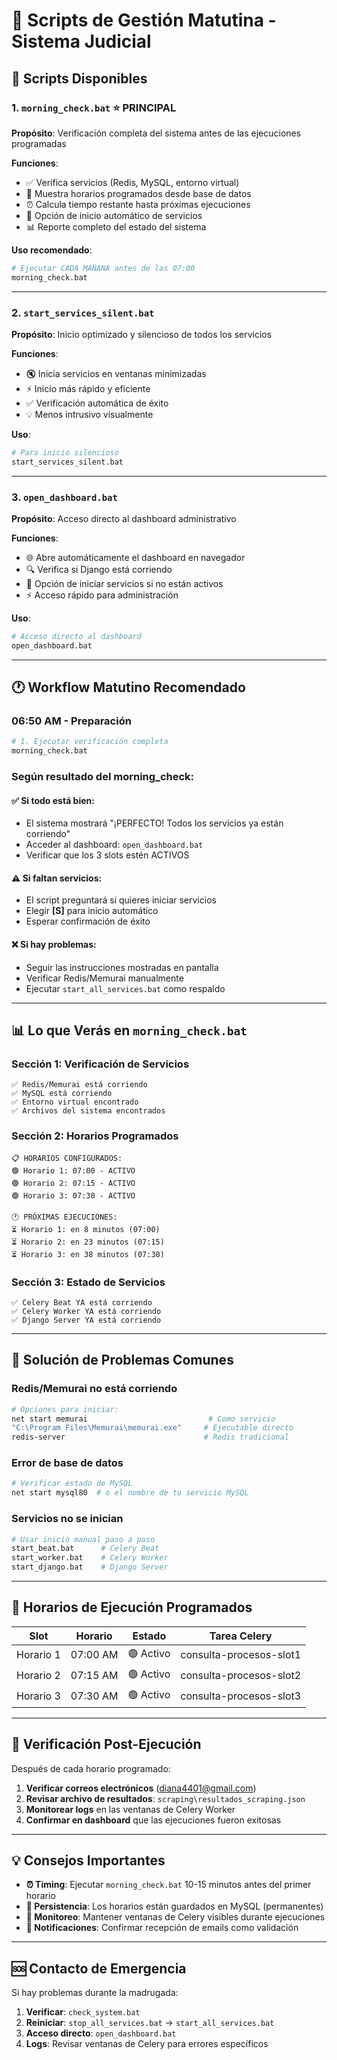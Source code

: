 # 🌅 Scripts de Gestión Matutina - Sistema Judicial

## 📁 Scripts Disponibles

### 1. `morning_check.bat` ⭐ **PRINCIPAL**
**Propósito**: Verificación completa del sistema antes de las ejecuciones programadas

**Funciones**:
- ✅ Verifica servicios (Redis, MySQL, entorno virtual)
- 📅 Muestra horarios programados desde base de datos
- ⏰ Calcula tiempo restante hasta próximas ejecuciones
- 🚀 Opción de inicio automático de servicios
- 📊 Reporte completo del estado del sistema

**Uso recomendado**: 
```bash
# Ejecutar CADA MAÑANA antes de las 07:00
morning_check.bat
```

---

### 2. `start_services_silent.bat`
**Propósito**: Inicio optimizado y silencioso de todos los servicios

**Funciones**:
- 🔇 Inicia servicios en ventanas minimizadas
- ⚡ Inicio más rápido y eficiente
- ✅ Verificación automática de éxito
- 💡 Menos intrusivo visualmente

**Uso**:
```bash
# Para inicio silencioso
start_services_silent.bat
```

---

### 3. `open_dashboard.bat`
**Propósito**: Acceso directo al dashboard administrativo

**Funciones**:
- 🌐 Abre automáticamente el dashboard en navegador
- 🔍 Verifica si Django está corriendo
- 🚀 Opción de iniciar servicios si no están activos
- ⚡ Acceso rápido para administración

**Uso**:
```bash
# Acceso directo al dashboard
open_dashboard.bat
```

---

## 🕐 Workflow Matutino Recomendado

### **06:50 AM - Preparación**
```bash
# 1. Ejecutar verificación completa
morning_check.bat
```

### **Según resultado del morning_check:**

#### ✅ **Si todo está bien**:
- El sistema mostrará "¡PERFECTO! Todos los servicios ya están corriendo"
- Acceder al dashboard: `open_dashboard.bat`
- Verificar que los 3 slots estén ACTIVOS

#### ⚠️ **Si faltan servicios**:
- El script preguntará si quieres iniciar servicios
- Elegir **[S]** para inicio automático
- Esperar confirmación de éxito

#### ❌ **Si hay problemas**:
- Seguir las instrucciones mostradas en pantalla
- Verificar Redis/Memurai manualmente
- Ejecutar `start_all_services.bat` como respaldo

---

## 📊 Lo que Verás en `morning_check.bat`

### **Sección 1: Verificación de Servicios**
```
✅ Redis/Memurai está corriendo
✅ MySQL está corriendo
✅ Entorno virtual encontrado
✅ Archivos del sistema encontrados
```

### **Sección 2: Horarios Programados**
```
📋 HORARIOS CONFIGURADOS:
🟢 Horario 1: 07:00 - ACTIVO
🟢 Horario 2: 07:15 - ACTIVO
🟢 Horario 3: 07:30 - ACTIVO

🕐 PRÓXIMAS EJECUCIONES:
⏳ Horario 1: en 8 minutos (07:00)
⏳ Horario 2: en 23 minutos (07:15)
⏳ Horario 3: en 38 minutos (07:30)
```

### **Sección 3: Estado de Servicios**
```
✅ Celery Beat YA está corriendo
✅ Celery Worker YA está corriendo
✅ Django Server YA está corriendo
```

---

## 🚨 Solución de Problemas Comunes

### **Redis/Memurai no está corriendo**
```bash
# Opciones para iniciar:
net start memurai                           # Como servicio
"C:\Program Files\Memurai\memurai.exe"     # Ejecutable directo
redis-server                               # Redis tradicional
```

### **Error de base de datos**
```bash
# Verificar estado de MySQL
net start mysql80  # o el nombre de tu servicio MySQL
```

### **Servicios no se inician**
```bash
# Usar inicio manual paso a paso
start_beat.bat      # Celery Beat
start_worker.bat    # Celery Worker  
start_django.bat    # Django Server
```

---

## 🎯 Horarios de Ejecución Programados

| Slot | Horario | Estado | Tarea Celery |
|------|---------|--------|--------------|
| Horario 1 | 07:00 AM | 🟢 Activo | consulta-procesos-slot1 |
| Horario 2 | 07:15 AM | 🟢 Activo | consulta-procesos-slot2 |
| Horario 3 | 07:30 AM | 🟢 Activo | consulta-procesos-slot3 |

---

## 📧 Verificación Post-Ejecución

Después de cada horario programado:

1. **Verificar correos electrónicos** (diana4401@gmail.com)
2. **Revisar archivo de resultados**: `scraping\resultados_scraping.json`
3. **Monitorear logs** en las ventanas de Celery Worker
4. **Confirmar en dashboard** que las ejecuciones fueron exitosas

---

## 💡 Consejos Importantes

- **⏰ Timing**: Ejecutar `morning_check.bat` 10-15 minutos antes del primer horario
- **🔄 Persistencia**: Los horarios están guardados en MySQL (permanentes)
- **👀 Monitoreo**: Mantener ventanas de Celery visibles durante ejecuciones
- **📱 Notificaciones**: Confirmar recepción de emails como validación

---

## 🆘 Contacto de Emergencia

Si hay problemas durante la madrugada:

1. **Verificar**: `check_system.bat`
2. **Reiniciar**: `stop_all_services.bat` → `start_all_services.bat`
3. **Acceso directo**: `open_dashboard.bat`
4. **Logs**: Revisar ventanas de Celery para errores específicos
